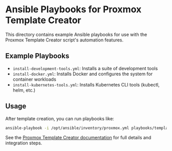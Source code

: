 # Ansible Playbooks for Proxmox Template Creator

This directory contains example Ansible playbooks for use with the Proxmox Template Creator script's automation features.

## Example Playbooks
- `install-development-tools.yml`: Installs a suite of development tools
- `install-docker.yml`: Installs Docker and configures the system for container workloads
- `install-kubernetes-tools.yml`: Installs Kubernetes CLI tools (kubectl, helm, etc.)

## Usage

After template creation, you can run playbooks like:

```sh
ansible-playbook -i /opt/ansible/inventory/proxmox.yml playbooks/templates/install-development-tools.yml
```

See the [Proxmox Template Creator documentation](../proxmox/README-create-template.md) for full details and integration steps.
